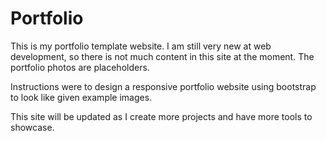 # Portfolio

This is my portfolio template website. I am still very new at web development, so there is not much content in this site at the moment. The portfolio photos are placeholders.

Instructions were to design a responsive portfolio website using bootstrap to look like given example images.

This site will be updated as I create more projects and have more tools to showcase.


<!-- Site name when mouseover portfolio images    http://findmatthew.com/ -->

<!-- icons for github, linkedin -->

<!-- dynamically add elements/pages http://www.emilyridge.ie/-->
<!-- https://jonny.me/ -->